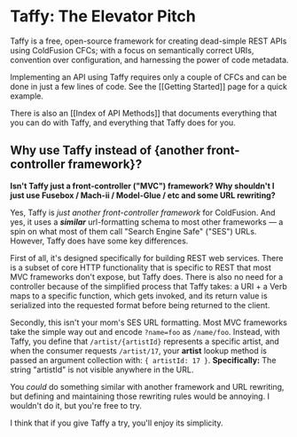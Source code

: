 # Taffy: The Elevator Pitch

Taffy is a free, open-source framework for creating dead-simple REST APIs using ColdFusion CFCs; with a focus on semantically correct URIs, convention over configuration, and harnessing the power of code metadata.

Implementing an API using Taffy requires only a couple of CFCs and can be done in just a few lines of code. See the [[Getting Started]] page for a quick example.

There is also an [[Index of API Methods]] that documents everything that you can do with Taffy, and everything that Taffy does for you.

## Why use Taffy instead of {another front-controller framework}?

**Isn't Taffy just a front-controller ("MVC") framework? Why shouldn't I just use Fusebox / Mach-ii / Model-Glue / etc and some URL rewriting?**

Yes, Taffy is _just another front-controller framework_ for ColdFusion. And yes, it uses a _**similar**_ url-formatting schema to most other frameworks &mdash; a spin on what most of them call "Search Engine Safe" ("SES") URLs. However, Taffy does have some key differences.

First of all, it's designed specifically for building REST web services. There is a subset of core HTTP functionality that is specific to REST that most MVC frameworks don't expose, but Taffy does. There is also no need for a controller because of the simplified process that Taffy takes: a URI + a Verb maps to a specific function, which gets invoked, and its return value is serialized into the requested format before being returned to the client. 

Secondly, this isn't your mom's SES URL formatting. Most MVC frameworks take the simple way out and encode `?name=foo` as `/name/foo`. Instead, with Taffy, you define that `/artist/{artistId}` represents a specific artist, and when the consumer requests `/artist/17`, your **artist** lookup method is passed an argument collection with: `{ artistId: 17 }`. **Specifically:** The string "artistId" is not visible anywhere in the URL.

You _could_ do something similar with another framework and URL rewriting, but defining and maintaining those rewriting rules would be annoying. I wouldn't do it, but you're free to try.

I think that if you give Taffy a try, you'll enjoy its simplicity.